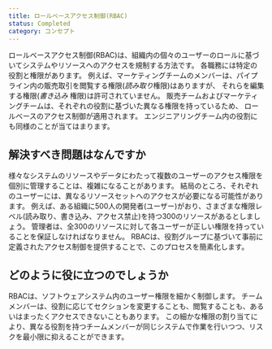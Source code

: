 ```yaml
---
title: ロールベースアクセス制御(RBAC)
status: Completed
category: コンセプト
---
```


ロールベースアクセス制御(RBAC)は、組織内の個々のユーザーのロールに基づいてシステムやリソースへのアクセスを規制する方法です。
各職務には特定の役割と権限があります。
例えば、マーケティングチームのメンバーは、パイプライン内の販売取引を閲覧する権限(*読み取り*権限)はありますが、
それらを編集する権限(*書き込み* 権限)は許可されていません。
販売チームおよびマーケティングチームは、それぞれの役割に基づいた異なる権限を持っているため、
ロールベースのアクセス制御が適用されます。
エンジニアリングチーム内の役割にも同様のことが当てはまります。

## 解決すべき問題はなんですか

様々なシステムのリソースやデータにわたって複数のユーザーのアクセス権限を個別に管理することは、複雑になることがあります。
結局のところ、それぞれのユーザーには、異なるリソースセットへのアクセスが必要になる可能性があります。
例えば、ある組織に500人の開発者(ユーザー)がおり、さまざまな権限レベル(読み取り、書き込み、アクセス禁止)を持つ300のリソースがあるとしましょう。
管理者は、全300のリソースに対して各ユーザーが正しい権限を持っていることを保証しなければなりません。
RBACは、役割グループに基づいて事前に定義されたアクセス制御を提供することで、このプロセスを簡素化します。

## どのように役に立つのでしょうか

RBACは、ソフトウェアシステム内のユーザー権限を細かく制御します。
チームメンバーは、役割に応じてセクションを変更することも、閲覧することも、あるいはまったくアクセスできないこともあります。
この細かな権限の割り当てにより、異なる役割を持つチームメンバーが同じシステムで作業を行いつつ、リスクを最小限に抑えることができます。
